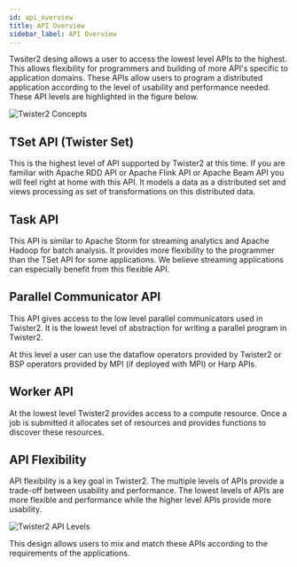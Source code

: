 ```yaml
---
id: api_overview
title: API Overview
sidebar_label: API Overview
---
```


Twsiter2 desing allows a user to access the lowest level APIs to the highest. This allows flexibility for
 programmers and building of more API's specific to application domains. These APIs allow users to program 
a distributed application according to the level of usability and performance needed. These API levels are
highlighted in the figure below.

![Twister2 Concepts](assets/api_levels.png)

## TSet API (Twister Set)

This is the highest level of API supported by Twister2 at this time. If you are familiar with 
Apache RDD API or Apache Flink API or Apache Beam API you will feel right at home with this API. It models a
data as a distributed set and views processing as set of transformations on this distributed data.

## Task API 

This API is similar to Apache Storm for streaming analytics and Apache Hadoop for batch analysis. 
It provides more flexibility to the programmer than the TSet API for some applications. We believe 
streaming applications can especially benefit from this flexible API. 

## Parallel Communicator API

This API gives access to the low level parallel communicators used in Twister2. It is the lowest level of
abstraction for writing a parallel program in Twister2. 

At this level a user can use the dataflow operators provided by Twister2 or BSP operators provided by 
MPI (if deployed with MPI) or Harp APIs.

## Worker API

At the lowest level Twister2 provides access to a compute resource. Once a job is submitted it allocates set of
resources and provides functions to discover these resources.

## API Flexibility

API flexibility is a key goal in Twister2. The multiple levels of APIs provide a trade-off between usability and performance.
The lowest levels of APIs are more flexible and performance while the higher level APIs provide more usability.  

![Twister2 API Levels](assets/tw2-api-levels.png)

This design allows users to mix and match these APIs according to the requirements of the applications.



